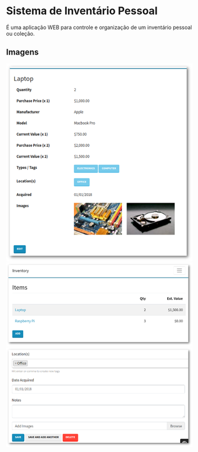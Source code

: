 Sistema de Inventário Pessoal
==================================

É uma aplicação WEB para controle e organização de um inventário pessoal ou coleção.

Imagens
-----------

![Vizualização de itens](screenshots/view_item.png)
![Listagem de itens](screenshots/list_items.png)
![Eidção de itens](screenshots/edit_item.png)

